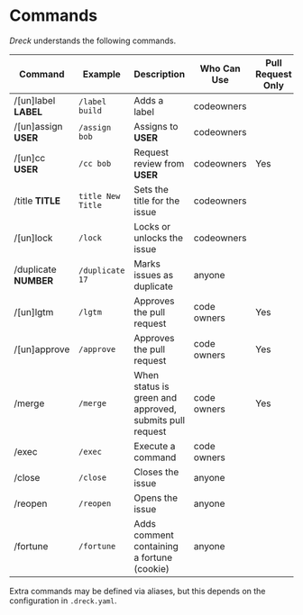 # Commands

*Dreck* understands the following commands.

| Command | Example | Description | Who Can Use | Pull Request Only |
| --- | --- | --- | --- | --- |
| /[un]label **LABEL** | `/label build` | Adds a label | codeowners | |
| /[un]assign **USER** | `/assign bob` | Assigns to **USER** | codeowners | |
| /[un]cc **USER** | `/cc bob` | Request review from **USER** | codeowners |Yes |
| /title **TITLE** | `title New Title` | Sets the title for the issue | codeowners | |
| /[un]lock | `/lock` | Locks or unlocks the issue | codeowners | |
| /duplicate **NUMBER** | `/duplicate 17` | Marks issues as duplicate | anyone | |
| /[un]lgtm | `/lgtm` | Approves the pull request | code owners | Yes |
| /[un]approve | `/approve` | Approves the pull request | code owners | Yes |
| /merge | `/merge` | When status is green and approved, submits pull request | code owners| Yes |
| /exec | `/exec` | Execute a command | code owners| |
| /close | `/close` | Closes the issue | anyone | |
| /reopen | `/reopen` | Opens the issue | anyone | |
| /fortune | `/fortune` | Adds comment containing a fortune (cookie) |anyone | |

Extra commands may be defined via aliases, but this depends on the configuration in `.dreck.yaml`.
